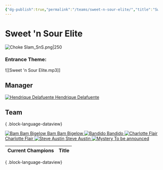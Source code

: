 ```yaml
---
{"dg-publish":true,"permalink":"/teams/sweet-n-sour-elite/","title":"Sweet 'n Sour Elite","noteIcon":"","created":"2024-11-28T09:48:38.112+01:00"}
---
```


# **Sweet 'n Sour Elite**
![Choke Slam_SnS.png|250](/img/user/z_Images/Choke%20Slam_SnS.png)

### Entrance Theme:
![[Sweet 'n Sour Elite.mp3]]

## **Manager**

<div class="championship-grid">
  <a href="https://cptspaulding1980.github.io/choke-slam-wrestling/manager/hendrique-delafuente" class="champ-card">
  <img src="/img/user/z_Images/Hendrique_Delafuente.png" alt="Hendrique Delafuente">
  <span>Hendrique Delafuente</span>
  </a>
</div>

## **Team**
{ .block-language-dataview}
<div class="championship-grid">
  <a href="https://cptspaulding1980.github.io/choke-slam-wrestling/wrestler/bam-bam-bigelow" class="champ-card">
    <img src="/img/user/z_Images/Bam_Bam_Bigelow.png" alt="Bam Bam Bigelow">
    <span>Bam Bam Bigelow</span>
  </a>
  <a href="https://cptspaulding1980.github.io/choke-slam-wrestling/wrestler/bandido" class="champ-card">
    <img src="/img/user/z_Images/Bandido.png" alt="Bandido">
    <span>Bandido</span>
  </a>
  <a href="https://cptspaulding1980.github.io/choke-slam-wrestling/wrestler/charlotte-flair" class="champ-card">
    <img src="/img/user/z_Images/Charlotte_Flair.png" alt="Charlotte Flair">
    <span>Charlotte Flair</span>
  </a>
  <a href="https://cptspaulding1980.github.io/choke-slam-wrestling/wrestler/steve-austin" class="champ-card">
    <img src="/img/user/z_Images/Steve_Austin.png" alt="Steve Austin">
    <span>Steve Austin</span>
  </a>
  <a href="https://cptspaulding1980.github.io/choke-slam-wrestling/wrestler/" class="champ-card">
    <img src="/img/user/z_Images/Mystery.png" alt="Mystery">
    <span>To be announced</span>
  </a>
</div>

| Current Champions | Title |
| ----------------- | ----- |

{ .block-language-dataview}

